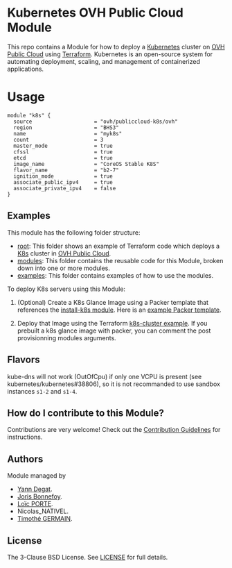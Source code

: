 # Kubernetes OVH Public Cloud Module

This repo contains a Module for how to deploy a [Kubernetes](https://kubernetes.io/) cluster on [OVH Public Cloud](https://ovhcloud.com/) using [Terraform](https://www.terraform.io/). Kubernetes is an open-source system for automating deployment, scaling, and management of containerized applications.

# Usage

```hcl
module "k8s" {
  source                    = "ovh/publiccloud-k8s/ovh"
  region                    = "BHS3"
  name                      = "myk8s"
  count                     = 3
  master_mode               = true
  cfssl                     = true
  etcd                      = true
  image_name                = "CoreOS Stable K8S"
  flavor_name               = "b2-7"
  ignition_mode             = true
  associate_public_ipv4     = true
  associate_private_ipv4    = false
}
```

## Examples

This module has the following folder structure:

* [root](.): This folder shows an example of Terraform code which deploys a [K8s](https://kubernetes.io/) cluster in [OVH Public Cloud](https://ovhcloud.com/).
* [modules](https://github.com/ovh/terraform-ovh-publiccloud-k8s/tree/master/modules): This folder contains the reusable code for this Module, broken down into one or more modules.
* [examples](https://github.com/ovh/terraform-ovh-publiccloud-k8s/tree/master/examples): This folder contains examples of how to use the modules.

To deploy K8s servers using this Module:

1. (Optional) Create a K8s Glance Image using a Packer template that references the [install-k8s module](https://github.com/ovh/terraform-ovh-publiccloud-k8s/tree/master/modules/install-k8s).
   Here is an [example Packer template](https://github.com/ovh/terraform-ovh-publiccloud-k8s/tree/master/examples/k8s-glance-image#quick-start). 
      
1. Deploy that Image using the Terraform [k8s-cluster example](https://github.com/ovh/terraform-ovh-publiccloud-k8s/tree/master/examples/k8s-cluster). If you prebuilt a k8s glance image with packer, you can comment the post provisionning modules arguments.

## Flavors

kube-dns will not work (OutOfCpu) if only one VCPU is present (see kubernetes/kubernetes#38806), so it is not recommanded to use sandbox instances `s1-2` and `s1-4`.

## How do I contribute to this Module?

Contributions are very welcome! Check out the [Contribution Guidelines](https://github.com/ovh/terraform-ovh-publiccloud-k8s/tree/master/CONTRIBUTING.md) for instructions.

## Authors

Module managed by
- [Yann Degat](https://github.com/yanndegat).
- [Joris Bonnefoy](https://github.com/Devatoria).
- [Loïc PORTE](https://github.com/bewiwi).
- Nicolas_NATIVEL.
- [Timothé GERMAIN](https://github.com/tgermain).

## License

The 3-Clause BSD License. See [LICENSE](https://github.com/ovh/terraform-ovh-publiccloud-k8s/tree/master/LICENSE) for full details.

